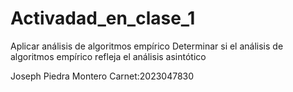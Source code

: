 # Activadad_en_clase_1
Aplicar análisis de algoritmos empírico Determinar si el análisis de algoritmos empírico refleja el análisis asintótico

Joseph Piedra Montero Carnet:2023047830
